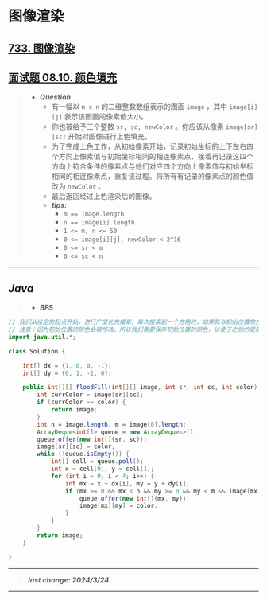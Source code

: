# 图像渲染

## [733. 图像渲染](https://leetcode.cn/problems/flood-fill/)

## [面试题 08.10. 颜色填充](https://leetcode.cn/problems/color-fill-lcci/)

> - ***Question***
>   - 有一幅以 `m x n` 的二维整数数组表示的图画 `image` ，其中 `image[i][j]` 表示该图画的像素值大小。
>   - 你也被给予三个整数 `sr, sc, newColor` 。你应该从像素 `image[sr][sc]` 开始对图像进行上色填充。
>   - 为了完成上色工作，从初始像素开始，记录初始坐标的上下左右四个方向上像素值与初始坐标相同的相连像素点，接着再记录这四个方向上符合条件的像素点与他们对应四个方向上像素值与初始坐标相同的相连像素点，重复该过程。将所有有记录的像素点的颜色值改为 `newColor` 。
>   - 最后返回经过上色渲染后的图像。
>   - ***tips:***
>     - `m == image.length`
>     - `n == image[i].length`
>     - `1 <= m, n <= 50`
>     - `0 <= image[i][j], newColor < 2^16`
>     - `0 <= sr < m`
>     - `0 <= sc < n`

---

## *Java*

> - ***BFS***

```java
// 我们从给定的起点开始，进行广度优先搜索。每次搜索到一个方格时，如果其与初始位置的方格颜色相同，就将该方格加入队列，并将该方格的颜色更新，以防止重复入队。
// 注意：因为初始位置的颜色会被修改，所以我们需要保存初始位置的颜色，以便于之后的更新操作。
import java.util.*;

class Solution {

    int[] dx = {1, 0, 0, -1};
    int[] dy = {0, 1, -1, 0};

    public int[][] floodFill(int[][] image, int sr, int sc, int color) {
        int currColor = image[sr][sc];
        if (currColor == color) {
            return image;
        }
        int n = image.length, m = image[0].length;
        ArrayDeque<int[]> queue = new ArrayDeque<>();
        queue.offer(new int[]{sr, sc});
        image[sr][sc] = color;
        while (!queue.isEmpty()) {
            int[] cell = queue.poll();
            int x = cell[0], y = cell[1];
            for (int i = 0; i < 4; i++) {
                int mx = x + dx[i], my = y + dy[i];
                if (mx >= 0 && mx < n && my >= 0 && my < m && image[mx][my] == currColor) {
                    queue.offer(new int[]{mx, my});
                    image[mx][my] = color;
                }
            }
        }
        return image;
    }

}
```

---

> ***last change: 2024/3/24***

---
